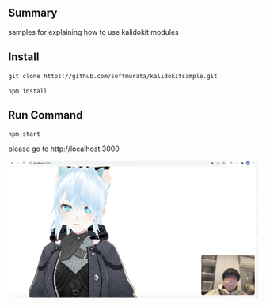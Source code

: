 ## Summary
samples for explaining how to use kalidokit modules

## Install
```
git clone https://github.com/softmurata/kalidokitsample.git
```
```
npm install
```

## Run Command
```
npm start
```

please go to http://localhost:3000

![Results](images/test.png)